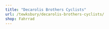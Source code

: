 ```yaml
---
title: "Decarolis Brothers Cyclists"
url: /tewksbury/decarolis-brothers-cyclists/
shop: Fahrrad
---
```

